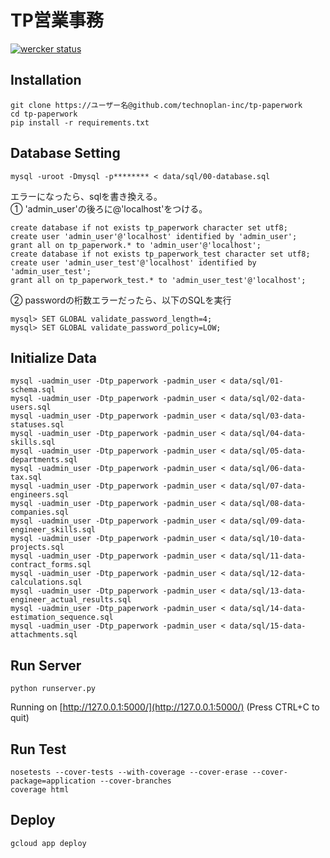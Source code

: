 TP営業事務
==============
[![wercker status](https://app.wercker.com/status/1d08c3dd2718861b36c1680c228dfb92/s/master "wercker status")](https://app.wercker.com/project/byKey/1d08c3dd2718861b36c1680c228dfb92)


Installation
------------
```
git clone https://ユーザー名@github.com/technoplan-inc/tp-paperwork
cd tp-paperwork
pip install -r requirements.txt
```


Database Setting
----------------------------
```
mysql -uroot -Dmysql -p******** < data/sql/00-database.sql
```
エラーになったら、sqlを書き換える。  
① 'admin_user'の後ろに@'localhost'をつける。  
```mysql
create database if not exists tp_paperwork character set utf8;
create user 'admin_user'@'localhost' identified by 'admin_user';
grant all on tp_paperwork.* to 'admin_user'@'localhost';
create database if not exists tp_paperwork_test character set utf8;
create user 'admin_user_test'@'localhost' identified by 'admin_user_test';
grant all on tp_paperwork_test.* to 'admin_user_test'@'localhost';
```

② passwordの桁数エラーだったら、以下のSQLを実行
```mysql
mysql> SET GLOBAL validate_password_length=4;
mysql> SET GLOBAL validate_password_policy=LOW;
```


Initialize Data
----------------------------
```
mysql -uadmin_user -Dtp_paperwork -padmin_user < data/sql/01-schema.sql
mysql -uadmin_user -Dtp_paperwork -padmin_user < data/sql/02-data-users.sql
mysql -uadmin_user -Dtp_paperwork -padmin_user < data/sql/03-data-statuses.sql
mysql -uadmin_user -Dtp_paperwork -padmin_user < data/sql/04-data-skills.sql
mysql -uadmin_user -Dtp_paperwork -padmin_user < data/sql/05-data-departments.sql
mysql -uadmin_user -Dtp_paperwork -padmin_user < data/sql/06-data-tax.sql
mysql -uadmin_user -Dtp_paperwork -padmin_user < data/sql/07-data-engineers.sql
mysql -uadmin_user -Dtp_paperwork -padmin_user < data/sql/08-data-companies.sql
mysql -uadmin_user -Dtp_paperwork -padmin_user < data/sql/09-data-engineer_skills.sql
mysql -uadmin_user -Dtp_paperwork -padmin_user < data/sql/10-data-projects.sql
mysql -uadmin_user -Dtp_paperwork -padmin_user < data/sql/11-data-contract_forms.sql
mysql -uadmin_user -Dtp_paperwork -padmin_user < data/sql/12-data-calculations.sql
mysql -uadmin_user -Dtp_paperwork -padmin_user < data/sql/13-data-engineer_actual_results.sql
mysql -uadmin_user -Dtp_paperwork -padmin_user < data/sql/14-data-estimation_sequence.sql
mysql -uadmin_user -Dtp_paperwork -padmin_user < data/sql/15-data-attachments.sql
```


Run Server
----------------------------
```
python runserver.py
```
Running on [http://127.0.0.1:5000/](http://127.0.0.1:5000/) (Press CTRL+C to quit)


Run Test
-----------------------------
```
nosetests --cover-tests --with-coverage --cover-erase --cover-package=application --cover-branches
coverage html
```


Deploy
-----------------------------
```
gcloud app deploy
```
